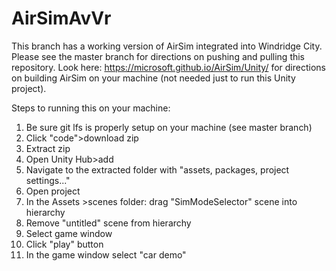 # AirSimAvVr
This branch has a working version of AirSim integrated into Windridge City.
Please see the master branch for directions on pushing and pulling this repository.
Look here: https://microsoft.github.io/AirSim/Unity/ for directions on building AirSim on your machine (not needed just to run this Unity project).

Steps to running this on your machine:
 1) Be sure git lfs is properly setup on your machine (see master branch)
 2) Click "code">download zip
 3) Extract zip 
 4) Open Unity Hub>add
 5) Navigate to the extracted folder with "assets, packages, project settings..."
 6) Open project
 7) In the Assets >scenes folder: drag "SimModeSelector" scene into hierarchy
 8) Remove "untitled" scene from hierarchy
 9) Select game window
 10) Click "play" button
 11) In the game window select "car demo"

